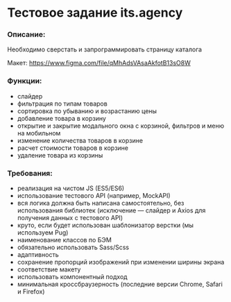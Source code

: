 # Тестовое задание its.agency

### Описание:

Необходимо сверстать и запрограммировать страницу каталога

Макет: https://www.figma.com/file/qMhAdsVAsaAkfotB13sO8W

### Функции:

- слайдер
- фильтрация по типам товаров
- сортировка по убыванию и возрастанию цены
- добавление товара в корзину
- открытие и закрытие модального окна с корзиной, фильтров и меню на мобильном
- изменение количества товаров в корзине
- расчет стоимости товаров в корзине
- удаление товара из корзины

### Требования:

- реализация на чистом JS (ES5/ES6)
- использование тестового API (например, MockAPI)
- вся логика должна быть написана самостоятельно, без использования библиотек (исключение — слайдер и Axios для получения данных с тестового API)
- круто, если будет использован шаблонизатор верстки (мы используем Pug)
- наименование классов по БЭМ
- обязательно использовать Sass/Scss
- адаптивность
- сохранение пропорций изображений при изменении ширины экрана
- соответствие макету
- использовать компонентный подход
- минимальная кроссбраузерность (последние версии Chrome, Safari и Firefox)
